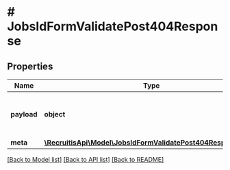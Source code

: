 # # JobsIdFormValidatePost404Response

## Properties

Name | Type | Description | Notes
------------ | ------------- | ------------- | -------------
**payload** | **object** | V případě non-OK HTTP statusu je vždy null. | [optional]
**meta** | [**\RecruitisApi\Model\JobsIdFormValidatePost404ResponseMeta**](JobsIdFormValidatePost404ResponseMeta.md) |  | [optional]

[[Back to Model list]](../../README.md#models) [[Back to API list]](../../README.md#endpoints) [[Back to README]](../../README.md)
